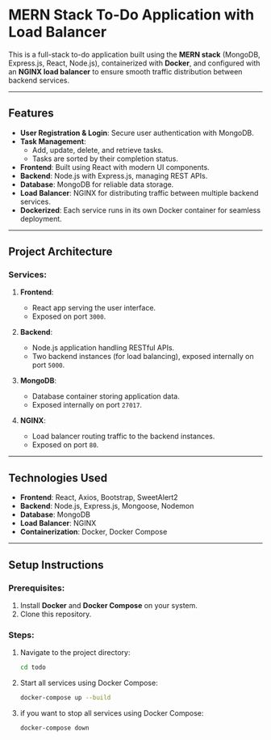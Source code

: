 # MERN Stack To-Do Application with Load Balancer

This is a full-stack to-do application built using the **MERN stack** (MongoDB, Express.js, React, Node.js), containerized with **Docker**, and configured with an **NGINX load balancer** to ensure smooth traffic distribution between backend services.

---

## Features

- **User Registration & Login**: Secure user authentication with MongoDB.
- **Task Management**: 
  - Add, update, delete, and retrieve tasks.
  - Tasks are sorted by their completion status.
- **Frontend**: Built using React with modern UI components.
- **Backend**: Node.js with Express.js, managing REST APIs.
- **Database**: MongoDB for reliable data storage.
- **Load Balancer**: NGINX for distributing traffic between multiple backend services.
- **Dockerized**: Each service runs in its own Docker container for seamless deployment.

---

## Project Architecture

### Services:
1. **Frontend**:
   - React app serving the user interface.
   - Exposed on port `3000`.

2. **Backend**:
   - Node.js application handling RESTful APIs.
   - Two backend instances (for load balancing), exposed internally on port `5000`.

3. **MongoDB**:
   - Database container storing application data.
   - Exposed internally on port `27017`.

4. **NGINX**:
   - Load balancer routing traffic to the backend instances.
   - Exposed on port `80`.

---

## Technologies Used

- **Frontend**: React, Axios, Bootstrap, SweetAlert2
- **Backend**: Node.js, Express.js, Mongoose, Nodemon
- **Database**: MongoDB
- **Load Balancer**: NGINX
- **Containerization**: Docker, Docker Compose

---

## Setup Instructions

### Prerequisites:
1. Install **Docker** and **Docker Compose** on your system.
2. Clone this repository.

### Steps:
1. Navigate to the project directory:
   ```bash
   cd todo
2. Start all services using Docker Compose:
   ```bash
   docker-compose up --build
3. if you want to stop all services using Docker Compose:
   ```bash
   docker-compose down

